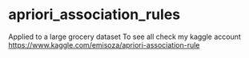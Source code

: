 # apriori_association_rules
Applied to a large grocery dataset
To see all check my kaggle account 
https://www.kaggle.com/emisoza/apriori-association-rule
